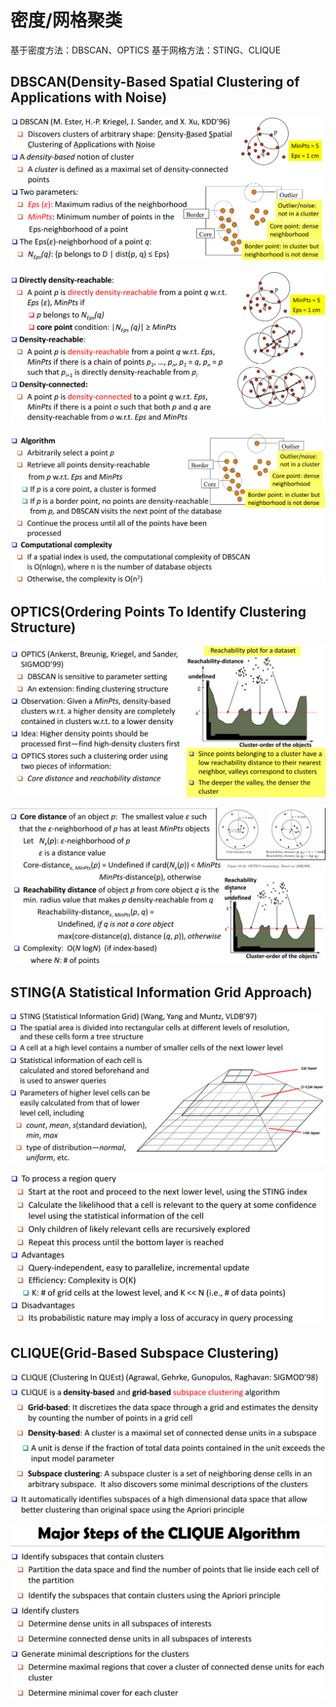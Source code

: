 # 密度/网格聚类

基于密度方法：DBSCAN、OPTICS    基于网格方法：STING、CLIQUE

## DBSCAN\(Density-Based Spatial Clustering of Applications with Noise\)

![](../../../.gitbook/assets/timline-jie-tu-20181126202242.png)

![](../../../.gitbook/assets/timline-jie-tu-20181126202319.png)

![](../../../.gitbook/assets/timline-jie-tu-20181126202345.png)

## OPTICS\(Ordering Points To Identify Clustering Structure\)

![](../../../.gitbook/assets/timline-jie-tu-20181126202500.png)

![](../../../.gitbook/assets/timline-jie-tu-20181126202532.png)

## STING\(A Statistical Information Grid Approach\)

![](../../../.gitbook/assets/timline-jie-tu-20181126202640.png)

![](../../../.gitbook/assets/timline-jie-tu-20181126202704.png)

## CLIQUE\(Grid-Based Subspace Clustering\)

![](../../../.gitbook/assets/timline-jie-tu-20181126202755.png)

![](../../../.gitbook/assets/timline-jie-tu-20181126202825.png)

## 

